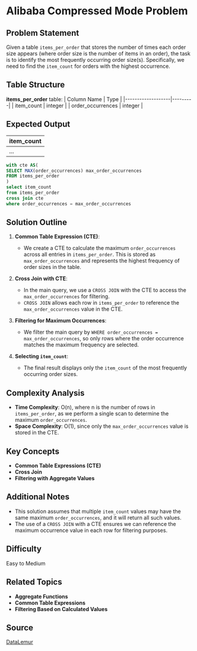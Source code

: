 # Alibaba Compressed Mode Problem

## Problem Statement
Given a table `items_per_order` that stores the number of times each order size appears (where order size is the number of items in an order), the task is to identify the most frequently occurring order size(s). Specifically, we need to find the `item_count` for orders with the highest occurrence.

## Table Structure
**items_per_order** table:
| Column Name       | Type    |
|-------------------|---------|
| item_count        | integer |
| order_occurrences | integer |

## Expected Output
| item_count |
|------------|
| ...        |

```sql
with cte AS(
SELECT MAX(order_occurrences) max_order_occurrences
FROM items_per_order
)
select item_count
from items_per_order
cross join cte
where order_occurrences = max_order_occurrences
```

## Solution Outline

1. **Common Table Expression (CTE)**:
   - We create a CTE to calculate the maximum `order_occurrences` across all entries in `items_per_order`. This is stored as `max_order_occurrences` and represents the highest frequency of order sizes in the table.

2. **Cross Join with CTE**:
   - In the main query, we use a `CROSS JOIN` with the CTE to access the `max_order_occurrences` for filtering.
   - `CROSS JOIN` allows each row in `items_per_order` to reference the `max_order_occurrences` value in the CTE.

3. **Filtering for Maximum Occurrences**:
   - We filter the main query by `WHERE order_occurrences = max_order_occurrences`, so only rows where the order occurrence matches the maximum frequency are selected.

4. **Selecting `item_count`**:
   - The final result displays only the `item_count` of the most frequently occurring order sizes.

## Complexity Analysis
- **Time Complexity**: O(n), where n is the number of rows in `items_per_order`, as we perform a single scan to determine the maximum `order_occurrences`.
- **Space Complexity**: O(1), since only the `max_order_occurrences` value is stored in the CTE.

## Key Concepts
- **Common Table Expressions (CTE)**
- **Cross Join**
- **Filtering with Aggregate Values**

## Additional Notes
- This solution assumes that multiple `item_count` values may have the same maximum `order_occurrences`, and it will return all such values.
- The use of a `CROSS JOIN` with a CTE ensures we can reference the maximum occurrence value in each row for filtering purposes.

## Difficulty
Easy to Medium

## Related Topics
- **Aggregate Functions**
- **Common Table Expressions**
- **Filtering Based on Calculated Values**

## Source
[DataLemur](https://datalemur.com/questions/alibaba-compressed-mode)
